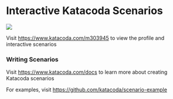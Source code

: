 # Interactive Katacoda Scenarios

[![](http://shields.katacoda.com/katacoda/m303945/count.svg)](https://www.katacoda.com/m303945 "Get your profile on Katacoda.com")

Visit https://www.katacoda.com/m303945 to view the profile and interactive scenarios

### Writing Scenarios
Visit https://www.katacoda.com/docs to learn more about creating Katacoda scenarios

For examples, visit https://github.com/katacoda/scenario-example
